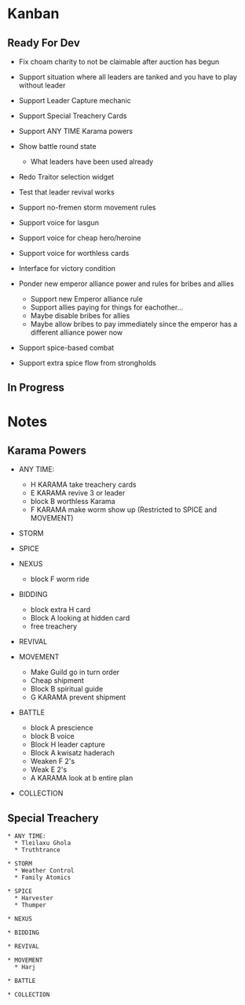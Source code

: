 # Kanban

## Ready For Dev

* Fix choam charity to not be claimable after auction has begun
* Support situation where all leaders are tanked and you have to play without leader
* Support Leader Capture mechanic
* Support Special Treachery Cards
* Support ANY TIME Karama powers
* Show battle round state
  * What leaders have been used already
* Redo Traitor selection widget
* Test that leader revival works
* Support no-fremen storm movement rules
* Support voice for lasgun
* Support voice for cheap hero/heroine
* Support voice for worthless cards
* Interface for victory condition

* Ponder new emperor alliance power and rules for bribes and allies
    * Support new Emperor alliance rule
    * Support allies paying for things for eachother...
    * Maybe disable bribes for allies
    * Maybe allow bribes to pay immediately since the emperor has a different alliance power now

* Support spice-based combat
* Support extra spice flow from strongholds



## In Progress

# Notes

## Karama Powers ##

  * ANY TIME:
    * H KARAMA take treachery cards
    * E KARAMA revive 3 or leader
    * block B worthless Karama
    * F KARAMA make worm show up (Restricted to SPICE and MOVEMENT)

  * STORM

  * SPICE

  * NEXUS
    * block F worm ride

  * BIDDING
    * block extra H card
    * Block A looking at hidden card
    * free treachery

  * REVIVAL

  * MOVEMENT
    * Make Guild go in turn order
    * Cheap shipment
    * Block B spiritual guide
    * G KARAMA prevent shipment

  * BATTLE
    * block A prescience
    * block B voice
    * Block H leader capture
    * Block A kwisatz haderach
    * Weaken F 2's
    * Weak E 2's
    * A KARAMA look at b entire plan

  * COLLECTION


## Special Treachery ##

    * ANY TIME:
      * Tleilaxu Ghola
      * Truthtrance

    * STORM
      * Weather Control
      * Family Atomics

    * SPICE
      * Harvester
      * Thumper

    * NEXUS

    * BIDDING

    * REVIVAL

    * MOVEMENT
      * Harj

    * BATTLE

    * COLLECTION
